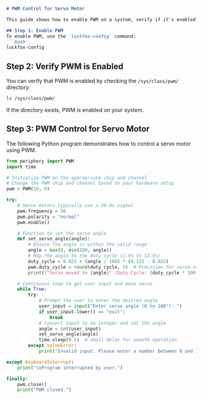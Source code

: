 ```markdown
# PWM Control for Servo Motor

This guide shows how to enable PWM on a system, verify if it's enabled, and control a servo motor using a Python program. It assumes you're working on a system where the `periphery` library is available.

## Step 1: Enable PWM
To enable PWM, use the `luckfox-config` command:
```bash
luckfox-config
```

## Step 2: Verify PWM is Enabled
You can verify that PWM is enabled by checking the `/sys/class/pwm/` directory:
```bash
ls /sys/class/pwm/
```
If the directory exists, PWM is enabled on your system.

## Step 3: PWM Control for Servo Motor

The following Python program demonstrates how to control a servo motor using PWM.

```python
from periphery import PWM
import time

# Initialize PWM on the appropriate chip and channel
# Change the PWM chip and channel based on your hardware setup
pwm = PWM(10, 0)

try:
    # Servo motors typically use a 50 Hz signal
    pwm.frequency = 50
    pwm.polarity = "normal"
    pwm.enable()

    # Function to set the servo angle
    def set_servo_angle(angle):
        # Ensure the angle is within the valid range
        angle = max(0, min(180, angle))
        # Map the angle to the duty cycle (2.5% to 12.5%)
        duty_cycle = 0.025 + (angle / 180) * (0.125 - 0.025)
        pwm.duty_cycle = round(duty_cycle, 5)  # Precision for servo control
        print(f"Servo moved to {angle}° (Duty Cycle: {duty_cycle * 100:.2f}%)")

    # Continuous loop to get user input and move servo
    while True:
        try:
            # Prompt the user to enter the desired angle
            user_input = input("Enter servo angle (0 to 180°): ")
            if user_input.lower() == "exit":
                break
            # Convert input to an integer and set the angle
            angle = int(user_input)
            set_servo_angle(angle)
            time.sleep(0.5)  # Small delay for smooth operation
        except ValueError:
            print("Invalid input. Please enter a number between 0 and 180.")

except KeyboardInterrupt:
    print("\nProgram interrupted by user.")

finally:
    pwm.close()
    print("PWM closed.")
```
